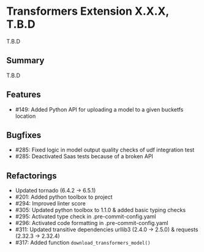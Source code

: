 # Transformers Extension X.X.X, T.B.D

T.B.D

## Summary

T.B.D

## Features

* #149: Added Python API for uploading a model to a given bucketfs location

## Bugfixes

* #285: Fixed logic in model output quality checks of udf integration test
* #285: Deactivated Saas tests because of a broken API

## Refactorings

* Updated  tornado (6.4.2 -> 6.5.1)
* #201: Added python toolbox to project
* #294: Improved linter score
* #305: Updated python toolbox to 1.1.0 & added basic typing checks
* #295: Activated type check in .pre-commit-config.yaml
* #296: Activated code formatting in .pre-commit-config.yaml
* #311: Updated transitive dependencies urllib3 (2.4.0 -> 2.5.0) & requests (2.32.3 -> 2.32.4)
* #317: Added function `download_transformers_model()`
